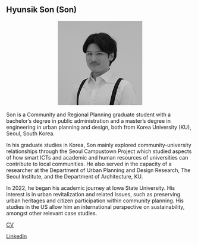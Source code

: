 ## Hyunsik Son (Son)

<p align="center"><img src="Son_1.jpg"></p>

 Son is a Community and Regional Planning graduate student with a bachelor’s degree in public administration and a master’s degree in engineering in urban planning and design, both from Korea University (KU), Seoul, South Korea.

 In his graduate studies in Korea, Son mainly explored community-university relationships through the Seoul Campustown Project which studied aspects of how smart ICTs and academic and human resources of universities can contribute to local communities. He also served in the capacity of a researcher at the Department of Urban Planning and Design Research, The Seoul Institute, and the Department of Architecture, KU.

 In 2022, he began his academic journey at Iowa State University. His interest is in urban revitalization and related issues, such as preserving urban heritages and citizen participation within community planning. His studies in the US allow him an international perspective on sustainability, amongst other relevant case studies.


[CV](CV_HyunsikSon_230207.pdf)


[Linkedin](https://www.linkedin.com/in/hyunsikson/)
